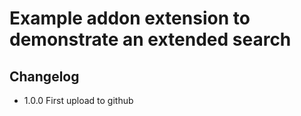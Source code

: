 # Example addon extension to demonstrate an extended search

## Changelog

- 1.0.0 First upload to github